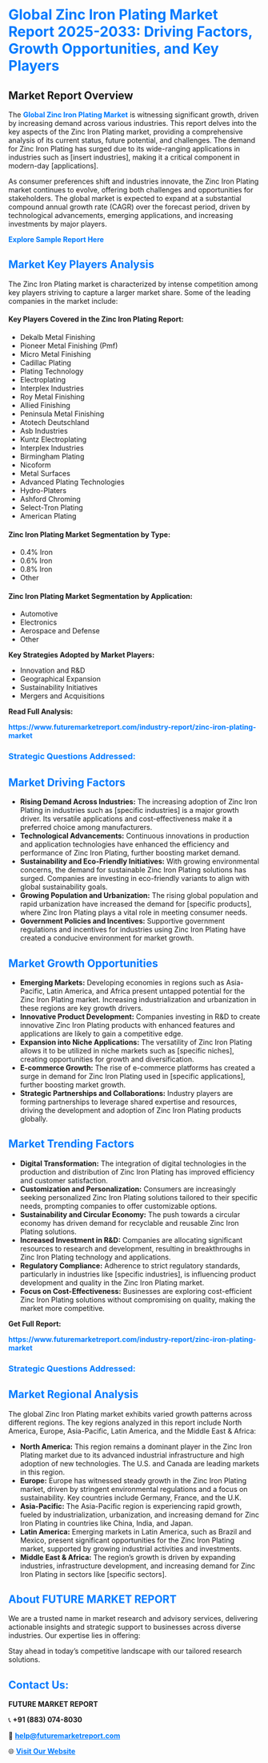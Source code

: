 <h1 style="color: #007BFF;">Global Zinc Iron Plating Market Report 2025-2033: Driving Factors, Growth Opportunities, and Key Players</h1>

<section id="overview">
<h2>Market Report Overview</h2>
<p>The <a href="https://www.futuremarketreport.com/industry-report/zinc-iron-plating-market" style="color: #007BFF; text-decoration: none;"><strong>Global Zinc Iron Plating Market</strong></a> is witnessing significant growth, driven by increasing demand across various industries. This report delves into the key aspects of the Zinc Iron Plating market, providing a comprehensive analysis of its current status, future potential, and challenges. The demand for Zinc Iron Plating has surged due to its wide-ranging applications in industries such as [insert industries], making it a critical component in modern-day [applications].</p>
<p>As consumer preferences shift and industries innovate, the Zinc Iron Plating market continues to evolve, offering both challenges and opportunities for stakeholders. The global market is expected to expand at a substantial compound annual growth rate (CAGR) over the forecast period, driven by technological advancements, emerging applications, and increasing investments by major players.</p>
</section>

<section id="overview">
<p><a href="https://www.futuremarketreport.com/request-sample/reportId=31243" style="color: #007BFF; text-decoration: none;"><strong>Explore Sample Report Here</strong></a></p>
</section>

<section id="key-players">
<h2 style="color: #007BFF;">Market Key Players Analysis</h2>
<p>The Zinc Iron Plating market is characterized by intense competition among key players striving to capture a larger market share. Some of the leading companies in the market include:</p>
<h4>Key Players Covered in the Zinc Iron Plating Report:</h4>
<ul><li>Dekalb Metal Finishing</li><li>Pioneer Metal Finishing (Pmf)</li><li>Micro Metal Finishing</li><li>Cadillac Plating</li><li>Plating Technology</li><li>Electroplating</li><li>Interplex Industries</li><li>Roy Metal Finishing</li><li>Allied Finishing</li><li>Peninsula Metal Finishing</li><li>Atotech Deutschland</li><li>Asb Industries</li><li>Kuntz Electroplating</li><li>Interplex Industries</li><li>Birmingham Plating</li><li>Nicoform</li><li>Metal Surfaces</li><li>Advanced Plating Technologies</li><li>Hydro-Platers</li><li>Ashford Chroming</li><li>Select-Tron Plating</li><li>American Plating</li></ul>
<h4>Zinc Iron Plating Market Segmentation by Type:</h4>
<ul><li>0.4% Iron</li><li>0.6% Iron</li><li>0.8% Iron</li><li>Other</li></ul>

<h4>Zinc Iron Plating Market Segmentation by Application:</h4>
<ul><li>Automotive</li><li>Electronics</li><li>Aerospace and Defense</li><li>Other</li></ul>
<p><strong>Key Strategies Adopted by Market Players:</strong></p>
<ul>
<li>Innovation and R&D</li>
<li>Geographical Expansion</li>
<li>Sustainability Initiatives</li>
<li>Mergers and Acquisitions</li>
</ul>
</section>

<section>
<p><strong>Read Full Analysis: </strong></p><a href="https://www.futuremarketreport.com/industry-report/zinc-iron-plating-market" style="color: #007BFF; text-decoration: none;"><strong>https://www.futuremarketreport.com/industry-report/zinc-iron-plating-market</strong></a>
<h3 style="color: #007BFF;">Strategic Questions Addressed:</h3>
</section>

<section id="driving-factors">
<h2 style="color: #007BFF;">Market Driving Factors</h2>
<ul>
<li><strong>Rising Demand Across Industries:</strong> The increasing adoption of Zinc Iron Plating in industries such as [specific industries] is a major growth driver. Its versatile applications and cost-effectiveness make it a preferred choice among manufacturers.</li>
<li><strong>Technological Advancements:</strong> Continuous innovations in production and application technologies have enhanced the efficiency and performance of Zinc Iron Plating, further boosting market demand.</li>
<li><strong>Sustainability and Eco-Friendly Initiatives:</strong> With growing environmental concerns, the demand for sustainable Zinc Iron Plating solutions has surged. Companies are investing in eco-friendly variants to align with global sustainability goals.</li>
<li><strong>Growing Population and Urbanization:</strong> The rising global population and rapid urbanization have increased the demand for [specific products], where Zinc Iron Plating plays a vital role in meeting consumer needs.</li>
<li><strong>Government Policies and Incentives:</strong> Supportive government regulations and incentives for industries using Zinc Iron Plating have created a conducive environment for market growth.</li>
</ul>
</section>

<section id="growth-opportunities">
<h2 style="color: #007BFF;">Market Growth Opportunities</h2>
<ul>
<li><strong>Emerging Markets:</strong> Developing economies in regions such as Asia-Pacific, Latin America, and Africa present untapped potential for the Zinc Iron Plating market. Increasing industrialization and urbanization in these regions are key growth drivers.</li>
<li><strong>Innovative Product Development:</strong> Companies investing in R&D to create innovative Zinc Iron Plating products with enhanced features and applications are likely to gain a competitive edge.</li>
<li><strong>Expansion into Niche Applications:</strong> The versatility of Zinc Iron Plating allows it to be utilized in niche markets such as [specific niches], creating opportunities for growth and diversification.</li>
<li><strong>E-commerce Growth:</strong> The rise of e-commerce platforms has created a surge in demand for Zinc Iron Plating used in [specific applications], further boosting market growth.</li>
<li><strong>Strategic Partnerships and Collaborations:</strong> Industry players are forming partnerships to leverage shared expertise and resources, driving the development and adoption of Zinc Iron Plating products globally.</li>
</ul>
</section>

<section id="trending-factors">
<h2 style="color: #007BFF;">Market Trending Factors</h2>
<ul>
<li><strong>Digital Transformation:</strong> The integration of digital technologies in the production and distribution of Zinc Iron Plating has improved efficiency and customer satisfaction.</li>
<li><strong>Customization and Personalization:</strong> Consumers are increasingly seeking personalized Zinc Iron Plating solutions tailored to their specific needs, prompting companies to offer customizable options.</li>
<li><strong>Sustainability and Circular Economy:</strong> The push towards a circular economy has driven demand for recyclable and reusable Zinc Iron Plating solutions.</li>
<li><strong>Increased Investment in R&D:</strong> Companies are allocating significant resources to research and development, resulting in breakthroughs in Zinc Iron Plating technology and applications.</li>
<li><strong>Regulatory Compliance:</strong> Adherence to strict regulatory standards, particularly in industries like [specific industries], is influencing product development and quality in the Zinc Iron Plating market.</li>
<li><strong>Focus on Cost-Effectiveness:</strong> Businesses are exploring cost-efficient Zinc Iron Plating solutions without compromising on quality, making the market more competitive.</li>
</ul>
</section>

<section>
<p><strong>Get Full Report: </strong></p><a href="https://www.futuremarketreport.com/industry-report/zinc-iron-plating-market" style="color: #007BFF; text-decoration: none;"><strong>https://www.futuremarketreport.com/industry-report/zinc-iron-plating-market</strong></a>
<h3 style="color: #007BFF;">Strategic Questions Addressed:</h3>
</section>


<section id="regional-analysis">
<h2 style="color: #007BFF;">Market Regional Analysis</h2>
<p>The global Zinc Iron Plating market exhibits varied growth patterns across different regions. The key regions analyzed in this report include North America, Europe, Asia-Pacific, Latin America, and the Middle East & Africa:</p>
<ul>
<li><strong>North America:</strong> This region remains a dominant player in the Zinc Iron Plating market due to its advanced industrial infrastructure and high adoption of new technologies. The U.S. and Canada are leading markets in this region.</li>
<li><strong>Europe:</strong> Europe has witnessed steady growth in the Zinc Iron Plating market, driven by stringent environmental regulations and a focus on sustainability. Key countries include Germany, France, and the U.K.</li>
<li><strong>Asia-Pacific:</strong> The Asia-Pacific region is experiencing rapid growth, fueled by industrialization, urbanization, and increasing demand for Zinc Iron Plating in countries like China, India, and Japan.</li>
<li><strong>Latin America:</strong> Emerging markets in Latin America, such as Brazil and Mexico, present significant opportunities for the Zinc Iron Plating market, supported by growing industrial activities and investments.</li>
<li><strong>Middle East & Africa:</strong> The region’s growth is driven by expanding industries, infrastructure development, and increasing demand for Zinc Iron Plating in sectors like [specific sectors].</li>
</ul>
</section>

<footer>
<h2 style="color: #007BFF;">About FUTURE MARKET REPORT</h2>
<p>We are a trusted name in market research and advisory services, delivering actionable insights and strategic support to businesses across diverse industries. Our expertise lies in offering:</p>

<p>Stay ahead in today’s competitive landscape with our tailored research solutions.</p>

<h2 style="color: #007BFF;">Contact Us:</h2>
<p><strong>FUTURE MARKET REPORT</strong></p>
<p>📞 <strong>+91 (883) 074-8030</strong></p>
<p>📧 <strong><a href="mailto:help@futuremarketreport.com" style="color: #007BFF;">help@futuremarketreport.com</a></strong></p>
<p>🌐 <strong><a href="https://www.futuremarketreport.com/" style="color: #007BFF;">Visit Our Website</a></strong></p>
</footer>